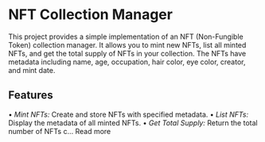 # NFT Collection Manager

This project provides a simple implementation of an NFT (Non-Fungible Token) collection manager. It allows you to mint new NFTs, list all minted NFTs, and get the total supply of NFTs in your collection. The NFTs have metadata including name, age, occupation, hair color, eye color, creator, and mint date.

## Features

•⁠  ⁠*Mint NFTs:* Create and store NFTs with specified metadata.
•⁠  ⁠*List NFTs:* Display the metadata of all minted NFTs.
•⁠  ⁠*Get Total Supply:* Return the total number of NFTs c…
‎Read more
